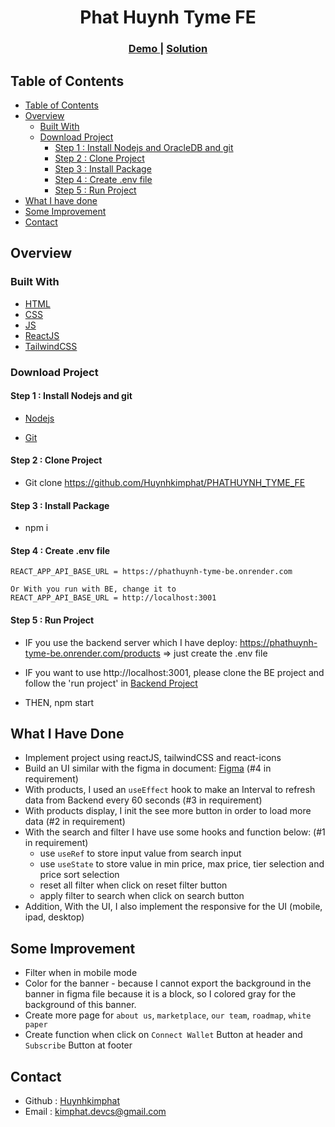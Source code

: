 <h1 align="center">Phat Huynh Tyme FE</h1>


<div align="center">
  <h3>
    <a href="https://phathuynh-tyme-fe.vercel.app/">
      Demo
    </a>
    <span> | </span>
    <a href="https://github.com/Huynhkimphat/PHATHUYNH_TYME_FE">
      Solution
    </a>
  </h3>
</div>
<!-- TABLE OF CONTENTS -->

## Table of Contents

- [Table of Contents](#table-of-contents)
- [Overview](#overview)
  - [Built With](#built-with)
  - [Download Project](#download-project)
    - [Step 1 : Install Nodejs and OracleDB and git](#step-1--install-nodejs-and-oracledb-and-git)
    - [Step 2 : Clone Project](#step-2--clone-project)
    - [Step 3 : Install Package](#step-3--install-package)
    - [Step 4 : Create .env file](#step-4--create-env-file)
    - [Step 5 : Run Project](#step-5--run-project)
- [What I have done](#what-i-have-done)
- [Some Improvement](#some-improvement)
- [Contact](#contact)

## Overview

### Built With

- [HTML](https://en.wikipedia.org/wiki/HTML)
- [CSS](https://en.wikipedia.org/wiki/CSS) 
- [JS](https://en.wikipedia.org/wiki/JavaScript)
- [ReactJS](https://react.dev/)
- [TailwindCSS](https://tailwindcss.com/)

### Download Project
#### Step 1 : Install Nodejs and git
- [Nodejs](https://nodejs.org/en/)

- [Git](https://git-scm.com/)

#### Step 2 : Clone Project

- Git clone https://github.com/Huynhkimphat/PHATHUYNH_TYME_FE

#### Step 3 : Install Package
- npm i

#### Step 4 : Create .env file
    REACT_APP_API_BASE_URL = https://phathuynh-tyme-be.onrender.com
    
    Or With you run with BE, change it to 
    REACT_APP_API_BASE_URL = http://localhost:3001
  
#### Step 5 : Run Project
- IF you use the backend server which I have deploy: https://phathuynh-tyme-be.onrender.com/products => just create the .env file 
- IF you want to use http://localhost:3001, please clone the BE project and follow the 'run project' in [Backend Project](https://github.com/Huynhkimphat/PHATHUYNH_TYME_BE)

- THEN, npm start

## What I Have Done

- Implement project using reactJS, tailwindCSS and react-icons
- Build an UI similar with the figma in document: [Figma](https://www.figma.com/file/5vYZWIUgTNJ1Ud7RfV2zq4) (#4 in requirement)
- With products, I used an `useEffect` hook to make an Interval to refresh data from Backend every 60 seconds (#3 in requirement)
- With products display, I init the see more button in order to load more data (#2 in requirement)
- With the search and filter I have use some hooks and function below: (#1 in requirement)
    - use `useRef` to store input value from search input
    - use `useState` to store value in min price, max price, tier selection and price sort selection
    - reset all filter when click on reset filter button
    - apply filter to search when click on search button
- Addition, With the UI, I also implement the responsive for the UI (mobile, ipad, desktop)

## Some Improvement
- Filter when in mobile mode
- Color for the banner - because I cannot export the background in the banner in figma file because it is a block, so I colored gray for the background of this banner.
- Create more page for `about us`, `marketplace`, `our team`, `roadmap`, `white paper`
- Create function when click on `Connect Wallet` Button at header and `Subscribe` Button at footer


## Contact
- Github : [Huynhkimphat](https://github.com/Huynhkimphat)
- Email :   kimphat.devcs@gmail.com
